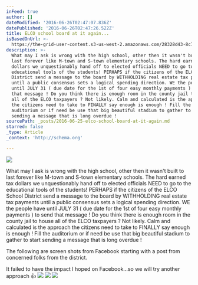 ```yaml
---
inFeed: true
author: []
dateModified: '2016-06-26T02:47:07.836Z'
datePublished: '2016-06-26T02:47:26.522Z'
title: ELCO school board at it again...
isBasedOnUrl: >-
  https://the-grid-user-content.s3-us-west-2.amazonaws.com/28328d43-8c70-4f7c-a077-709f12aa6f4d.jpg
description: >-
  What may I ask is wrong with the high school, other then it wasn't built to
  last forever like M-town and S-town elementary schools. The hard earned tax
  dollars we unquestionably hand off to elected officials NEED to go to the
  educational tools of the students! PERHAPS if the citizens of the ELCO School
  District send a message to the board by WITHHOLDING real estate tax payments
  until a public consensus sets a logical spending direction. WE the people have
  until JULY 31 ( due date for the 1st of four easy monthly payments ) to send
  that message ! Do you think there is enough room in the county jail to house
  all of the ELCO taxpayers ? Not likely. Calm and calculated is the approach
  the citizens need to take to FINALLY say enough is enough ! Fill the
  auditorium or if need be use that big beautiful stadium to gather to start
  sending a message that is long overdue !
sourcePath: _posts/2016-06-25-elco-school-board-at-it-again.md
starred: false
_type: Article
_context: 'http://schema.org'

---
```

![](https://the-grid-user-content.s3-us-west-2.amazonaws.com/28328d43-8c70-4f7c-a077-709f12aa6f4d.jpg)

What may I ask is wrong with the high school, other then it wasn't built to last forever like M-town and S-town elementary schools. The hard earned tax dollars we unquestionably hand off to elected officials NEED to go to the educational tools of the students! PERHAPS if the citizens of the ELCO School District send a message to the board by WITHHOLDING real estate tax payments until a public consensus sets a logical spending direction. WE the people have until JULY 31 ( due date for the 1st of four easy monthly payments ) to send that message ! Do you think there is enough room in the county jail to house all of the ELCO taxpayers ? Not likely. Calm and calculated is the approach the citizens need to take to FINALLY say enough is enough ! Fill the auditorium or if need be use that big beautiful stadium to gather to start sending a message that is long overdue !

The following are screen shots from Facebook starting with a post from concerned folks from the district.

It failed to have the impact I hoped on Facebook...so we will try another approach 👍
![](https://imgflo.herokuapp.com/graph/vahj1ThiexotieMo/e6a0267bdcc64ff7019eb2b53e0cf479/croprotate.jpg?cropheight=3098&cropwidth=2374&degrees=0&input=https%3A%2F%2Fthe-grid-user-content.s3-us-west-2.amazonaws.com%2F7464a13e-8331-4ed6-80cd-f8fce7828488.jpg&x=0&y=0)
![](https://imgflo.herokuapp.com/graph/vahj1ThiexotieMo/a8f0ce67b6e2c0bd402148522e469d6f/croprotate.jpg?cropheight=2375&cropwidth=2203&degrees=0&input=https%3A%2F%2Fthe-grid-user-content.s3-us-west-2.amazonaws.com%2F0b4ff305-065e-4fde-a704-c527f8c5f991.jpg&x=0&y=0)
![](https://the-grid-user-content.s3-us-west-2.amazonaws.com/7ee3ac15-7a91-48ea-8092-ea05a6ff944d.jpg)